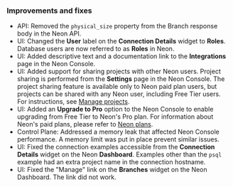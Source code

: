 ### Improvements and fixes

- API: Removed the `physical_size` property from the Branch response body in the Neon API.
- UI: Changed the **User** label on the **Connection Details** widget to **Roles**. Database users are now referred to as **Roles** in Neon.
- UI: Added descriptive text and a documentation link to the **Integrations** page in the Neon Console.
- UI: Added support for sharing projects with other Neon users. Project sharing is performed from the **Settings** page in the Neon Console. The project sharing feature is available only to Neon paid plan users, but projects can be shared with any Neon user, including Free Tier users. For instructions, see [Manage projects](/docs/manage/projects).
- UI: Added an **Upgrade to Pro** option to the Neon Console to enable upgrading from Free Tier to Neon's Pro plan. For information about Neon's paid plans, please refer to [Neon plans](/docs/introduction/plans).
- Control Plane: Addressed a memory leak that affected Neon Console performance. A memory limit was put in place prevent similar issues.
- UI: Fixed the connection examples accessible from the **Connection Details** widget on the Neon **Dashboard**. Examples other than the `psql` example had an extra project name in the connection hostname.
- UI: Fixed the "Manage" link on the **Branches** widget on the Neon Dashboard. The link did not work.
